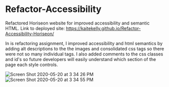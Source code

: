 # Refactor-Accessibility
Refactored Horiseon website for improved accessibility and semantic HTML.
Link to deployed site: https://kaitekelly.github.io/Refactor-Accessibility-Horiseon/


In is refactoring assignment, I improved accessibility and html semantics by adding alt descriptions to the the images and consolidated css tags so there were not so many individual tags. I also added comments to the css classes and id's so future developers will easily understand which section of the page each style controls.
 

![Screen Shot 2020-05-20 at 3 34 26 PM](https://user-images.githubusercontent.com/61023907/82504152-8e905780-9aaf-11ea-91ff-090021b3860a.png)
![Screen Shot 2020-05-20 at 3 34 55 PM](https://user-images.githubusercontent.com/61023907/82504173-964ffc00-9aaf-11ea-8e7e-e0c48140b1a5.png)

